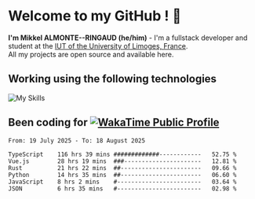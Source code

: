 # Welcome to my GitHub ! 🌃

**I'm Mikkel ALMONTE--RINGAUD (he/him)** - I'm a fullstack developer and student at the [IUT of the University of Limoges, France](https://iut.unilim.fr). \
All my projects are open source and available here.

## Working using the following technologies

![My Skills](https://skillicons.dev/icons?i=solidjs,pnpm,nodejs,ts,js,vercel,netlify,html,css,rust,astro,git,vue,md,electron,figma,github,bash,bun,cloudflare,py,tailwind,nginx,npm,tauri,vite,zig,yarn,windicss,dart,flutter,kotlin&theme=dark)

## Been coding for [![WakaTime Public Profile](https://wakatime.com/badge/user/0839e595-e07a-435c-8d59-ed95f2a3d6dd.svg?style=flat-square)](https://wakatime.com/@0839e595-e07a-435c-8d59-ed95f2a3d6dd)

<!--START_SECTION:waka-->

```plain
From: 19 July 2025 - To: 18 August 2025

TypeScript    116 hrs 39 mins #############------------   52.75 %
Vue.js        28 hrs 19 mins  ###----------------------   12.81 %
Rust          21 hrs 22 mins  ##-----------------------   09.66 %
Python        14 hrs 35 mins  ##-----------------------   06.60 %
JavaScript    8 hrs 2 mins    #------------------------   03.64 %
JSON          6 hrs 35 mins   #------------------------   02.98 %
```

<!--END_SECTION:waka-->
